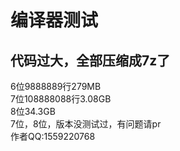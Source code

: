 # 编译器测试
代码过大，全部压缩成7z了
--------------------
6位9888889行279MB
</br>
7位108888088行3.08GB
</br>
8位34.3GB
</br>
7位，8位，版本没测试过，有问题请pr
</br>
作者QQ:1559220768
